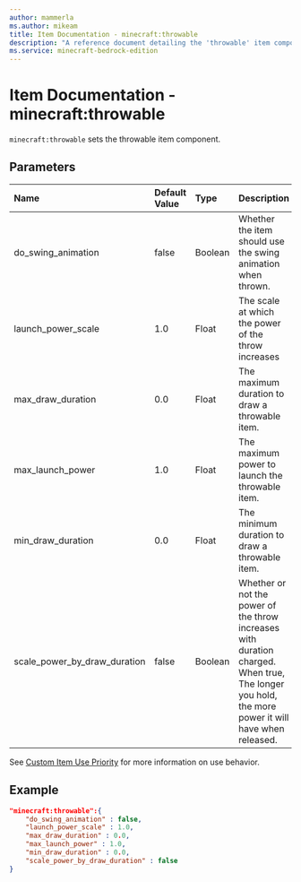 ```yaml
---
author: mammerla
ms.author: mikeam
title: Item Documentation - minecraft:throwable
description: "A reference document detailing the 'throwable' item component"
ms.service: minecraft-bedrock-edition
---
```


# Item Documentation - minecraft:throwable

`minecraft:throwable` sets the throwable item component.

## Parameters

|Name |Default Value  |Type  |Description  |
|:----------|:----------|:----------|:----------|
|do_swing_animation|false |Boolean|Whether the item should use the swing animation when thrown.|
|launch_power_scale|1.0|Float |The scale at which the power of the throw increases|
|max_draw_duration|0.0|Float | The maximum duration to draw a throwable item.|
|max_launch_power|1.0|Float |The maximum power to launch the throwable item.|
|min_draw_duration|0.0|Float |The minimum duration to draw a throwable item.|
|scale_power_by_draw_duration|false|Boolean|Whether or not the power of the throw increases with duration charged. When true, The longer you hold, the more power it will have when released.|

See [Custom Item Use Priority](../ItemUsePriority.md) for more information on use behavior.

## Example

```json
"minecraft:throwable":{
    "do_swing_animation" : false,
    "launch_power_scale" : 1.0,
    "max_draw_duration" : 0.0,
    "max_launch_power" : 1.0,
    "min_draw_duration" : 0.0,
    "scale_power_by_draw_duration" : false
}
```
